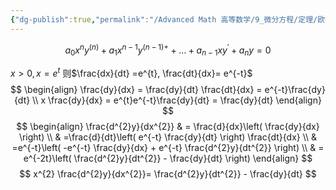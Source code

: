 ```yaml
---
{"dg-publish":true,"permalink":"/Advanced Math 高等数学/9_微分方程/定理/欧拉方程/","tags":["高数","微积分","定理"]}
---
```



$$
a_{0}x^{n}y^{(n)} +  a_{1}x^{n-1}y^{(n-1) + } + \dots +a_{n-1}xy^{\prime} + a_{n}y = 0 
$$

$x > 0, x = e^{t}$
则$\frac{dx}{dt} =e^{t}, \frac{dt}{dx}= e^{-t}$
$$
\begin{align}
\frac{dy}{dx} = \frac{dy}{dt} \frac{dt}{dx} = e^{-t}\frac{dy}{dt} \\
x \frac{dy}{dx} = e^{t}e^{-t}\frac{dy}{dt} = \frac{dy}{dt}
\end{align}
$$
$$
\begin{align}
\frac{d^{2}y}{dx^{2}}  & = \frac{d}{dx}\left( \frac{dy}{dx} \right) \\
 & =\frac{d}{dt}\left( e^{-t} \frac{dy}{dt} \right) \frac{dt}{dx} \\
 & =e^{-t}\left( -e^{-t} \frac{dy}{dx} + e^{-t} \frac{d^{2}y}{dt^{2}} \right) \\
 & = e^{-2t}\left(  \frac{d^{2}y}{dt^{2}} -  \frac{dy}{dt} \right)
\end{align}
$$
$$
x^{2} \frac{d^{2}y}{dx^{2}}= \frac{d^{2}y}{dt^{2}} - \frac{dy}{dt}
$$

